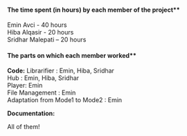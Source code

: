 
#### The time spent (in hours) by each member of the project**

Emin Avci - 40 hours<br>
Hiba Alqasir - 20 hours<br>
Sridhar Malepati – 20 hours<br>
 

#### The parts on which each member worked**

**Code:**
Librarifier : Emin, Hiba, Sridhar<br>
Hub : Emin, Hiba, Sridhar<br>
Player: Emin<br>
File Management : Emin<br>
Adaptation from Mode1 to Mode2 : Emin<br>

**Documentation:**

All of them!
